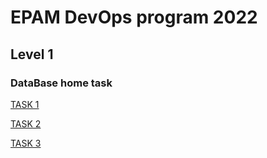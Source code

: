 # EPAM DevOps program 2022
## Level 1
### DataBase home task

[TASK 1](https://github.com/silver2mike/EPAM-OnlineUA-Cloud-DevOps-Fundamentals-Autumn-2022/tree/main/L1/DataBase/TASK%201)

[TASK 2](https://github.com/silver2mike/EPAM-OnlineUA-Cloud-DevOps-Fundamentals-Autumn-2022/tree/main/L1/DataBase/Task%202)

[TASK 3](https://github.com/silver2mike/EPAM-OnlineUA-Cloud-DevOps-Fundamentals-Autumn-2022/tree/main/L1/DataBase/Task%203)

